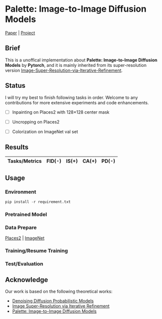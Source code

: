 # Palette: Image-to-Image Diffusion Models

[Paper](https://arxiv.org/pdf/2111.05826.pdf ) |  [Project](https://iterative-refinement.github.io/palette/ )

## Brief

This is a unoffical implementation about **Palette: Image-to-Image Diffusion Models** by **Pytorch**, and it is mainly inherited from its super-resolution version [Image-Super-Resolution-via-Iterative-Refinement](https://github.com/Janspiry/Image-Super-Resolution-via-Iterative-Refinement). 

## Status

I will try my best to finish following tasks in order. Welcome to any contributions for more extensive experiments and code enhancements.

- [ ] Inpainting on Places2 with 128×128 center mask
- [ ] Uncropping on Places2
- [ ] Colorization on ImageNet val set 


## Results

| Tasks/Metrics        | FID(-) | IS(+) | CA(+) | PD(-) |
| -------------------- | ----------- | -------- | ---- | ---- |



## Usage

### Environment
```python
pip install -r requirement.txt
```

### Pretrained Model

### Data Prepare

[Places2](http://places2.csail.mit.edu/download.html) | [ImageNet](https://www.image-net.org/download.php)



### Training/Resume Training

### Test/Evaluation


## Acknowledge

Our work is based on the following theoretical works:

- [Denoising Diffusion Probabilistic Models](https://arxiv.org/pdf/2006.11239.pdf)
- [Image Super-Resolution via Iterative Refinement](https://arxiv.org/pdf/2104.07636.pdf)
- [Palette: Image-to-Image Diffusion Models](https://arxiv.org/pdf/2111.05826.pdf)